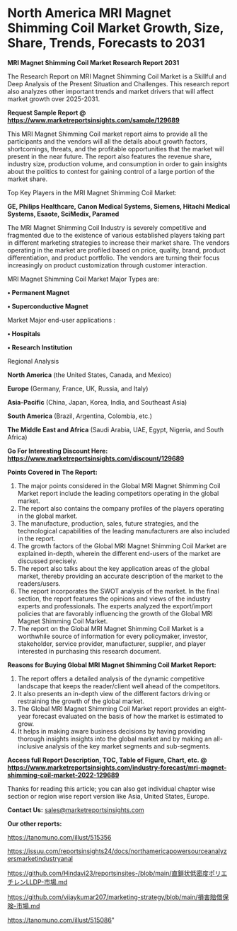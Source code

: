 # North America MRI Magnet Shimming Coil Market Growth, Size, Share, Trends, Forecasts to 2031

<strong>MRI Magnet Shimming Coil Market Research Report 2031</strong>

The Research Report on MRI Magnet Shimming Coil Market is a Skillful and Deep Analysis of the Present Situation and Challenges. This research report also analyzes other important trends and market drivers that will affect market growth over 2025-2031.

<strong>Request Sample Report @ <a href=https://www.marketreportsinsights.com/sample/129689>https://www.marketreportsinsights.com/sample/129689</a></strong>

This MRI Magnet Shimming Coil market report aims to provide all the participants and the vendors will all the details about growth factors, shortcomings, threats, and the profitable opportunities that the market will present in the near future. The report also features the revenue share, industry size, production volume, and consumption in order to gain insights about the politics to contest for gaining control of a large portion of the market share.

Top Key Players in the MRI Magnet Shimming Coil Market:

<strong>GE, Philips Healthcare, Canon Medical Systems, Siemens, Hitachi Medical Systems, Esaote, SciMedix, Paramed</strong>

The MRI Magnet Shimming Coil Industry is severely competitive and fragmented due to the existence of various established players taking part in different marketing strategies to increase their market share. The vendors operating in the market are profiled based on price, quality, brand, product differentiation, and product portfolio. The vendors are turning their focus increasingly on product customization through customer interaction.

MRI Magnet Shimming Coil Market Major Types are:

<strong>• Permanent Magnet

• Superconductive Magnet</strong>

Market Major end-user applications :

<strong>• Hospitals

• Research Institution</strong>

Regional Analysis

</u><strong><b>North America</b></strong> (the United States, Canada, and Mexico)

<strong><b>Europe </b></strong>(Germany, France, UK, Russia, and Italy)

<strong><b>Asia-Pacific</b></strong> (China, Japan, Korea, India, and Southeast Asia)

<strong><b>South America</b></strong> (Brazil, Argentina, Colombia, etc.)

<strong><b>The Middle East and Africa</b></strong> (Saudi Arabia, UAE, Egypt, Nigeria, and South Africa)

<strong>Go For Interesting Discount Here: <a href=https://www.marketreportsinsights.com/discount/129689>https://www.marketreportsinsights.com/discount/129689</a></strong>

<strong>Points Covered in The Report:</strong>
<ol>
  <li>The major points considered in the Global MRI Magnet Shimming Coil Market report include the leading competitors operating in the global market.</li>
  <li>The report also contains the company profiles of the players operating in the global market.</li>
  <li>The manufacture, production, sales, future strategies, and the technological capabilities of the leading manufacturers are also included in the report.</li>
  <li>The growth factors of the Global MRI Magnet Shimming Coil Market are explained in-depth, wherein the different end-users of the market are discussed precisely.</li>
  <li>The report also talks about the key application areas of the global market, thereby providing an accurate description of the market to the readers/users.</li>
  <li>The report incorporates the SWOT analysis of the market. In the final section, the report features the opinions and views of the industry experts and professionals. The experts analyzed the export/import policies that are favorably influencing the growth of the Global MRI Magnet Shimming Coil Market.</li>
  <li>The report on the Global MRI Magnet Shimming Coil Market is a worthwhile source of information for every policymaker, investor, stakeholder, service provider, manufacturer, supplier, and player interested in purchasing this research document.</li>
</ol>
<strong>Reasons for Buying Global MRI Magnet Shimming Coil Market Report:</strong>

<ol>
  <li>The report offers a detailed analysis of the dynamic competitive landscape that keeps the reader/client well ahead of the competitors.</li>
  <li>It also presents an in-depth view of the different factors driving or restraining the growth of the global market.</li>
  <li>The Global MRI Magnet Shimming Coil Market report provides an eight-year forecast evaluated on the basis of how the market is estimated to grow.</li>
  <li>It helps in making aware business decisions by having providing thorough insights insights into the global market and by making an all-inclusive analysis of the key market segments and sub-segments.</li>
</ol>
<strong>Access full Report Description, TOC, Table of Figure, Chart, etc. @ <a href=https://www.marketreportsinsights.com/industry-forecast/mri-magnet-shimming-coil-market-2022-129689>https://www.marketreportsinsights.com/industry-forecast/mri-magnet-shimming-coil-market-2022-129689</a></strong>


Thanks for reading this article; you can also get individual chapter wise section or region wise report version like Asia, United States, Europe.

<strong>Contact Us:</strong>
sales@marketreportsinsights.com

<strong>Our other reports:</strong>

<a href=https://tanomuno.com/illust/515356>https://tanomuno.com/illust/515356</a>

<a href=https://issuu.com/reportsinsights24/docs/northamericapowersourceanalyzersmarketindustryanal>https://issuu.com/reportsinsights24/docs/northamericapowersourceanalyzersmarketindustryanal</a>

<a href=https://github.com/Hindavi23/reportsinsites-/blob/main/直鎖状低密度ポリエチレンLLDP-市場.md>https://github.com/Hindavi23/reportsinsites-/blob/main/直鎖状低密度ポリエチレンLLDP-市場.md</a>

<a href=https://github.com/vijaykumar207/marketing-strategy/blob/main/損害賠償保険-市場.md>https://github.com/vijaykumar207/marketing-strategy/blob/main/損害賠償保険-市場.md</a>

<a href=https://tanomuno.com/illust/515086>https://tanomuno.com/illust/515086</a>"
